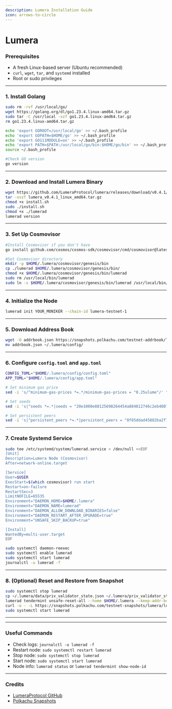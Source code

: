 ```yaml
---
description: Lumera Installation Guide
icon: arrows-to-circle
---
```


# Lumera

### Prerequisites

* A fresh Linux-based server (Ubuntu recommended)
* `curl`, `wget`, `tar`, and `systemd` installed
* Root or sudo privileges

***

### 1. Install Golang

```bash
sudo rm -rvf /usr/local/go/
wget https://golang.org/dl/go1.23.4.linux-amd64.tar.gz
sudo tar -C /usr/local -xzf go1.23.4.linux-amd64.tar.gz
rm go1.23.4.linux-amd64.tar.gz

echo 'export GOROOT=/usr/local/go' >> ~/.bash_profile
echo 'export GOPATH=$HOME/go' >> ~/.bash_profile
echo 'export GO111MODULE=on' >> ~/.bash_profile
echo 'export PATH=$PATH:/usr/local/go/bin:$HOME/go/bin' >> ~/.bash_profile
source ~/.bash_profile

#Check GO version 
go version
```

***

### 2. Download and Install Lumera Binary

```bash
wget https://github.com/LumeraProtocol/lumera/releases/download/v0.4.1/lumera_v0.4.1_linux_amd64.tar.gz
tar -xvzf lumera_v0.4.1_linux_amd64.tar.gz
chmod +x install.sh
sudo ./install.sh
chmod +x ./lumerad
lumerad version
```

***

### 3. Set Up Cosmovisor

```bash
#Install Cosmovisor if you don't have
go install github.com/cosmos/cosmos-sdk/cosmovisor/cmd/cosmovisor@latest

#Set Cosmovisor directory
mkdir -p $HOME/.lumera/cosmovisor/genesis/bin
cp ./lumerad $HOME/.lumera/cosmovisor/genesis/bin/
chmod +x $HOME/.lumera/cosmovisor/genesis/bin/lumerad
sudo rm /usr/local/bin/lumerad
sudo ln -s $HOME/.lumera/cosmovisor/genesis/bin/lumerad /usr/local/bin/lumerad
```

***

### 4. Initialize the Node

```bash
lumerad init YOUR_MONIKER --chain-id lumera-testnet-1
```

***

### 5. Download Address Book

```bash
wget -O addrbook.json https://snapshots.polkachu.com/testnet-addrbook/lumera/addrbook.json --inet4-only
mv addrbook.json ~/.lumera/config/
```

***

### 6. Configure `config.toml` and `app.toml`

```bash
CONFIG_TOML="$HOME/.lumera/config/config.toml"
APP_TOML="$HOME/.lumera/config/app.toml"

# Set minimum gas price
sed -i 's/^minimum-gas-prices *=.*/minimum-gas-prices = "0.25ulume"/' "$APP_TOML"

# Set seeds
sed -i 's|^seeds *=.*|seeds = "20e1000e88125698264454a884812746c2eb4807@seeds.lavenderfive.com:30756,10a50e7a88561b22a8d1f6f0fb0b8e54412229ab@seeds.lumera.io:26656,ade4d8bc8cbe014af6ebdf3cb7b1e9ad36f412c0@testnet-seeds.polkachu.com:30756"|' "$CONFIG_TOML"

# Set persistent peers
sed -i 's|^persistent_peers *=.*|persistent_peers = "0f85ddad45882ba2f770de01308dafcc833abe81@94.130.23.254:30756,221d579ff9b35887952ac3b686f9b230da21e19e@157.90.67.237:26656,84d98f2821fa97952c8446d9afb8d959a1ea0069@49.12.87.14:30756,3e00e110111612ac9c3d93b6ba75796c82a7bd1d@141.94.141.165:26856,85c44e89370a614aa9df951ab348c937b2bf6094@184.107.110.139:59700,d7cc6ea2afbb0a96ffd5e6dbd7955739fe019cf4@65.109.126.23:14556,0df5af293889fa827d14dade600daa11f548fbd6@95.217.152.99:26656,4ce2b8dea40cbf867bde32c17a24b19b26c981a3@65.21.220.178:26656,7c37a7eb1292b432a8f98ba40d32cb3dd4b3beeb@164.132.247.253:56416,9ae8787e6519141369b8858f6c240336767c1f7c@95.217.76.186:26656,97bfa489b34bf5b125dc40667623b45350b7dba4@136.38.55.33:26656,7afeb06db4edc7e7a6c018909876808408c4d1d7@148.113.165.128:56416,93d774235e67d1ec5f613f284fb0a200a0822252@136.243.59.103:31656,4ee99f2039eee00535e2197f77cfd23f61803cc0@66.129.102.28:26656,8a24daaac44fad0bf9bcc27ee1f91b24a32a7f51@154.91.1.115:26656,dafc81d3a24a2a96f8da1f3ce7bd0b83601726ec@160.250.106.37:30756,c03fce64f173d50a6b98309658d43bb3fa09ae17@65.109.120.211:36656,e667a6d70f8a07e5d766b8e5cc7173b8e0a6274e@135.181.79.101:30656,ada9b1c31d2ac183ddcfcf7378ed408cd056391a@65.21.29.250:3690,4a92caaced8428358e1f84f5778126c21c038dc3@95.217.62.179:11456,49e22975a1d6c5204072f25eb71c01faf54b4b92@88.99.149.170:17656,7f0c7ae8eae8108cc8ed6dbc66efd16f9676bac9@3.218.250.158:26656,1edeedc5f5c3d08a1999a7c334e11ad10d252039@88.99.136.168:26656,4f3f98fa837890bf2386ec60bc6a64b62e0d36c5@96.230.25.243:26656,54bb17ce612313b941ec6aee00413d6a08032e69@64.203.83.66:26656,ee7b29ce2ef3c7d18a58dc96ab9e6516755bfa0f@65.108.131.104:30756,2fe5e18e23c24accacfa9fada0f2683b9721cb0c@95.217.77.229:30756,8d7557e2e4e8c5d3b409663764d9fdc22d2c3449@44.204.100.172:26656,cd26df61f5d469d574fd89e3c8a08a323187090f@18.191.254.213:26656,d1c934296c3e3f6379677a94a06e944e3dec17f3@94.130.143.184:17656,a2cac656019665fcd03d3039fee5940e77a035c4@37.27.239.10:26656,5437a5fd010fe7bc1ab078f343a8b423edf3e6a6@65.109.24.208:26656,5c2a752c9b1952dbed075c56c600c3a79b58c395@195.3.223.139:27616,c96e213f718967bd0a00f3d9f61485d28b02cba6@93.147.218.214:26656,5e8af106ab8273479eaf76c81ceef6fcd0a42555@152.53.110.139:63656,4902d5db03ad6754e287ffdd051a5507a595927a@3.236.181.141:26656,13fe76b868a6dc601b4603c4f3c0febe9b17008c@65.21.67.40:36656,020caf16885970199588fcfa44c49eedc5e97421@88.198.52.46:30756,9ed3e540ca5ff2d57a58cd9b62128a48f0fe01c3@65.109.59.22:30756"|' "$CONFIG_TOML"
```

***

### 7. Create Systemd Service

```bash
sudo tee /etc/systemd/system/lumerad.service > /dev/null <<EOF
[Unit]
Description=Lumera Node (Cosmovisor)
After=network-online.target

[Service]
User=$USER
ExecStart=$(which cosmovisor) run start
Restart=on-failure
RestartSec=3
LimitNOFILE=65535
Environment="DAEMON_HOME=$HOME/.lumera"
Environment="DAEMON_NAME=lumerad"
Environment="DAEMON_ALLOW_DOWNLOAD_BINARIES=false"
Environment="DAEMON_RESTART_AFTER_UPGRADE=true"
Environment="UNSAFE_SKIP_BACKUP=true"

[Install]
WantedBy=multi-user.target
EOF

sudo systemctl daemon-reexec
sudo systemctl enable lumerad
sudo systemctl start lumerad
journalctl -u lumerad -f
```

***

### 8. (Optional) Reset and Restore from Snapshot

```bash
sudo systemctl stop lumerad
cp ~/.lumera/data/priv_validator_state.json ~/.lumera/priv_validator_state.json
lumerad tendermint unsafe-reset-all --home $HOME/.lumera --keep-addr-book
curl -o - -L https://snapshots.polkachu.com/testnet-snapshots/lumera/lumera_1243620.tar.lz4 | lz4 -c -d - | tar -x -C $HOME/.lumera
sudo systemctl start lumerad
```

***

***

### Useful Commands

* Check logs: `journalctl -u lumerad -f`
* Restart node: `sudo systemctl restart lumerad`
* Stop node: `sudo systemctl stop lumerad`
* Start node: `sudo systemctl start lumerad`
* Node info: `lumerad status` or `lumerad tendermint show-node-id`

***

### Credits

* [LumeraProtocol GitHub](https://github.com/LumeraProtocol)
* [Polkachu Snapshots](https://polkachu.com/testnets/lumera)
